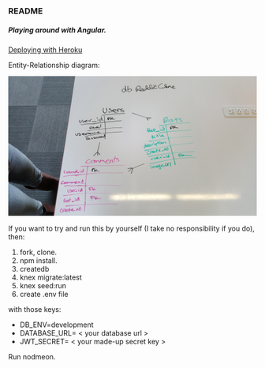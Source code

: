 ### README

##### Playing around with Angular.


[Deploying with Heroku](https://hangten.herokuapp.com/)


Entity-Relationship diagram:

![](/db.jpg)

If you want to try and run this by yourself (I take no responsibility if you do), then:

1. fork, clone.
1. npm install.
1. createdb
1. knex  migrate:latest
1. knex seed:run
1. create .env file

with those keys:
* DB_ENV=development
* DATABASE_URL= < your database url > 
* JWT_SECRET= < your made-up secret key >

Run nodmeon.

